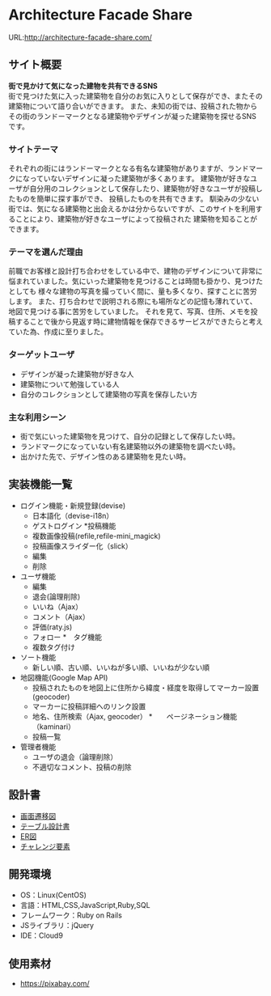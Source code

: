 # Architecture Facade Share
URL:http://architecture-facade-share.com/

## サイト概要
**街で見かけて気になった建物を共有できるSNS**  
街で見つけた気に入った建築物を自分のお気に入りとして保存ができ、またその建築物について語り合いができます。
また、未知の街では、投稿された物からその街のランドーマークとなる建築物やデザインが凝った建築物を探せるSNSです。

### サイトテーマ
それぞれの街にはランドーマークとなる有名な建築物がありますが、ランドマークになっていないデザインに凝った建築物が多くあります。
建築物が好きなユーザが自分用のコレクションとして保存したり、建築物が好きなユーザが投稿したものを簡単に探す事ができ、
投稿したものを共有できます。
馴染みの少ない街では、気になる建築物と出会えるかは分からないですが、このサイトを利用することにより、建築物が好きなユーザによって投稿された
建築物を知ることができます。


### テーマを選んだ理由
前職でお客様と設計打ち合わせをしている中で、建物のデザインについて非常に悩まれていました。気にいった建築物を見つけることは時間も掛かり、見つけたとしても
様々な建物の写真を撮っていく間に、量も多くなり、探すことに苦労します。
また、打ち合わせで説明される際にも場所などの記憶も薄れていて、地図で見つける事に苦労をしていました。
それを見て、写真、住所、メモを投稿することで後から見返す時に建物情報を保存できるサービスができたらと考えていた為、作成に至りました。

### ターゲットユーザ
* デザインが凝った建築物が好きな人
* 建築物について勉強している人
* 自分のコレクションとして建築物の写真を保存したい方

### 主な利用シーン
* 街で気にいった建築物を見つけて、自分の記録として保存したい時。
* ランドマークになっていない有名建築物以外の建築物を調べたい時。
* 出かけた先で、デザイン性のある建築物を見たい時。

## 実装機能一覧
* ログイン機能・新規登録(devise)
  * 日本語化（devise-i18n）
  * ゲストログイン
*投稿機能
  * 複数画像投稿(refile,refile-mini_magick)
  * 投稿画像スライダー化（slick）
  * 編集
  * 削除
* ユーザ機能
  * 編集
  * 退会(論理削除)
  * いいね（Ajax）
  * コメント（Ajax）
  * 評価(raty.js)
  * フォロー 
*　タグ機能
  * 複数タグ付け
* ソート機能
  * 新しい順、古い順、いいねが多い順、いいねが少ない順
* 地図機能(Google Map API)
  * 投稿されたものを地図上に住所から緯度・経度を取得してマーカー設置(geocoder)
  * マーカーに投稿詳細へのリンク設置
  * 地名、住所検索（Ajax, geocoder）
*　　ページネーション機能（kaminari）
  * 投稿一覧　 
* 管理者機能
  * ユーザの退会（論理削除）
  * 不適切なコメント、投稿の削除

## 設計書
* [画面遷移図](https://drive.google.com/file/d/1I4d5bpURJQPbVXqGRoxjpa7csk7C0kfE/view?usp=sharing)
* [テーブル設計書](https://docs.google.com/spreadsheets/d/1Bj5w3MNhR4FELlw8uFvHRrjN6xEXT140ynu_HUSOsMc/edit#gid=856357510)
* [ER図](https://drive.google.com/file/d/1zTCZrhx1dPHrQj7y7TfJafvEbKx8Idtl/view?usp=sharing)
* [チャレンジ要素](https://docs.google.com/spreadsheets/d/15utyIaRegX0az2SnZkcQ0agFIIjrcn711np0cJyW-5Y/edit#gid=0)

## 開発環境
- OS：Linux(CentOS)
- 言語：HTML,CSS,JavaScript,Ruby,SQL
- フレームワーク：Ruby on Rails
- JSライブラリ：jQuery
- IDE：Cloud9

## 使用素材
- https://pixabay.com/
